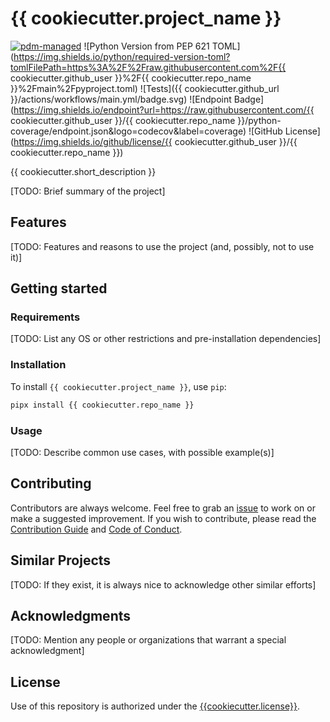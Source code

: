 # {{ cookiecutter.project_name }}

[![pdm-managed](https://img.shields.io/badge/pdm-managed-blueviolet)](https://pdm-project.org) ![Python Version from PEP 621 TOML](https://img.shields.io/python/required-version-toml?tomlFilePath=https%3A%2F%2Fraw.githubusercontent.com%2F{{ cookiecutter.github_user }}%2F{{ cookiecutter.repo_name }}%2Fmain%2Fpyproject.toml) ![Tests]({{ cookiecutter.github_url }}/actions/workflows/main.yml/badge.svg) ![Endpoint Badge](https://img.shields.io/endpoint?url=https://raw.githubusercontent.com/{{ cookiecutter.github_user }}/{{ cookiecutter.repo_name }}/python-coverage/endpoint.json&logo=codecov&label=coverage) ![GitHub License](https://img.shields.io/github/license/{{ cookiecutter.github_user }}/{{ cookiecutter.repo_name }})

{{ cookiecutter.short_description }}

[TODO: Brief summary of the project]

## Features

[TODO: Features and reasons to use the project (and, possibly, not to use it)]

## Getting started

### Requirements

[TODO: List any OS or other restrictions and pre-installation dependencies]

### Installation

To install `{{ cookiecutter.project_name }}`, use `pip`:

```sh
pipx install {{ cookiecutter.repo_name }}
```

### Usage

[TODO: Describe common use cases, with possible example(s)]

## Contributing

Contributors are always welcome. Feel free to grab an [issue](https://www.github.com/{{cookiecutter.github_user}}/{{cookiecutter.repo_name}}/issues) to work on or make a suggested improvement. If you wish to contribute, please read the [Contribution Guide](https://www.github.com/{{cookiecutter.github_user}}/{{cookiecutter.repo_name}}/contributing.md) and [Code of Conduct](https://www.github.com/{{cookiecutter.github_user}}/{{cookiecutter.repo_name}}/code_of_conduct.md).


## Similar Projects

[TODO: If they exist, it is always nice to acknowledge other similar efforts]


## Acknowledgments

[TODO: Mention any people or organizations that warrant a special acknowledgment]


## License

Use of this repository is authorized under the [{{cookiecutter.license}}](https://www.github.com/{{cookiecutter.github_user}}/{{cookiecutter.repo_name}}/blog/main/LICENSE).


